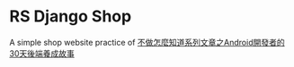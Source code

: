 # RS Django Shop 
A simple shop website practice of [不做怎麼知道系列文章之Android開發者的30天後端養成故事](https://ithelp.ithome.com.tw/articles/10229987)

